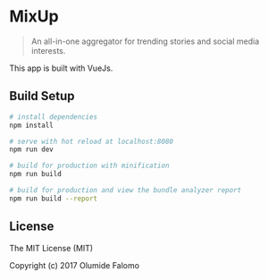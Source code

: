 # MixUp

> An all-in-one aggregator for trending stories and social media interests.

This app is built with VueJs.

## Build Setup

``` bash
# install dependencies
npm install

# serve with hot reload at localhost:8080
npm run dev

# build for production with minification
npm run build

# build for production and view the bundle analyzer report
npm run build --report
```

## License

The MIT License (MIT)

Copyright (c) 2017 Olumide Falomo